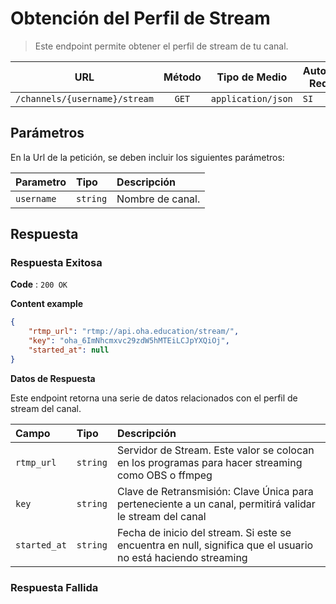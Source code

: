 # Obtención del Perfil de Stream

> Este endpoint permite obtener el perfil de stream de tu canal.

|              URL              | Método |   Tipo de Medio    | Autorización Requerida | Permisos |
| :---------------------------: | :----: | :----------------: | ---------------------- | -------- |
| `/channels/{username}/stream` | `GET`  | `application/json` | `SI`                   | `IsSelf` |

## Parámetros

En la Url de la petición, se deben incluir los siguientes parámetros:

| Parametro  | Tipo     | Descripción      |
| :--------- | :------- | :--------------- |
| `username` | `string` | Nombre de canal. |

## Respuesta

### Respuesta Exitosa

**Code** : `200 OK`

**Content example**

```json
{
	"rtmp_url": "rtmp://api.oha.education/stream/",
	"key": "oha_6ImNhcmxvc29zdW5hMTEiLCJpYXQiOj",
	"started_at": null
}
```

**Datos de Respuesta**

Este endpoint retorna una serie de datos relacionados con el perfil de stream del canal.

| Campo        | Tipo     | Descripción                                                                                                   |
| :----------- | :------- | :------------------------------------------------------------------------------------------------------------ |
| `rtmp_url`   | `string` | Servidor de Stream. Este valor se colocan en los programas para hacer streaming como OBS o ffmpeg             |
| `key`        | `string` | Clave de Retransmisión: Clave Única para perteneciente a un canal, permitirá validar le stream del canal      |
| `started_at` | `string` | Fecha de inicio del stream. Si este se encuentra en null, significa que el usuario no está haciendo streaming |

### Respuesta Fallida

